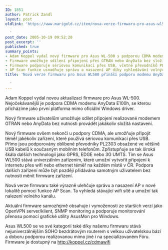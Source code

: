 ```yaml
---
ID: 1851
author: Patrick Zandl
layout: post
oldlink: 'https://www.marigold.cz/item/nova-verze-firmwaru-pro-asus-wl500-prinasi-podporu-modemu-anydata

  '
post_date: 2005-10-19 09:52:20
post_excerpt: ''
published: true
summary_points:
- Adam Koppel vydal nový firmware pro Asus WL-500 s podporou CDMA modemu AnyData E100h.
- Firmware umožňuje sdílení připojení přes GTRAN nebo AnyData bez složitého nastavování.
- Firmware podporuje sériovou komunikaci přes USB, včetně převodníků PL2303 pro GPRS/EDGE/3G.
- AP Scan funkce usnadňuje správu a nasazení AP díky vyhledávání volných wifi kanálů.
title: 'Nová verze firmwaru pro Asus WL500 přináší podporu modemu AnyData

  '
---
```


<p>Adam Koppel vydal novou aktualizaci firmware pro Asus WL-500. Nejočekávanější je podpora CDMA modemu AnyData E100h, se kterou přicházíme jako první platforma mimo oficiální Windows driver. </p>

<p>Nový firmware uživatelům umožňuje sdílet připojení realizované modemem GTRAN nebo AnyData bez nutnosti provádět jakákoliv složitá nastavení.</p>

<p>Nový firmware ovšem nekončí u podpory CDMA, ale umožňuje připojit téměř jakékoliv zařízení, které používá sériovou komunikaci přes USB. Přímo jsou podporovány oblíbené převodníky PL2303 obsažené ve většině USB kabelů k současným mobilním telefonům. Zpřístupňuje se tak široká škála dalších technologií jako GPRS, EDGE nebo 3G UMTS. Tím se Asus WL500 stává univerzálním zařízením, které umožní vytvořit připojení k internetu přes wifi nebo ethernet téměř na každém místě v ČR.
Podpora dalších zařízení může být později přidávána samotným uživatelem bez nutnosti měnit firmware zařízení.</p>

<p>Nová verze firmwaru také výrazně ulehčuje správu a nasazení AP v nové lokalitě pomocí funkce AP Scan. Ta vyhledá stávající wifi sítě a umožní tak nalezení volného kanálu.</p>

<p>Aktuální firmware samozřejmě obsahuje i vymoženosti ze starších verzí jako OpenVPN server/klient, SNMP monitoring a podporuje monitorování přenosu pomocí grafické utility AsusMon pro Windows.</p>

<p>Asus WL500 se ve své kategorii také díky našemu firmwaru stává nejuniverzálnějším SOHO bezdrátovým routerem s velkou uživatelskou bází a doboru podporou realizovanou mimo jiné i na specializovaném Fóru. Firmware je dostupný na <a href="http://koppel.cz/cdmawifi">http://koppel.cz/cdmawifi</a>
</p>
